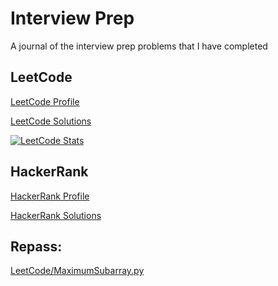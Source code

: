 # Interview Prep

A journal of the interview prep problems that I have completed

## LeetCode

[LeetCode Profile](https://leetcode.com/mrc621/)

[LeetCode Solutions](/LeetCode)

[![LeetCode Stats](https://leetcard.jacoblin.cool/mrc621?theme=dark&font=DM%20Sans&ext=activity)](https://leetcode.com/mrc621/)

## HackerRank

[HackerRank Profile](https://www.hackerrank.com/mr_christensen)

[HackerRank Solutions](/HackerRank)

## Repass:

[LeetCode/MaximumSubarray.py](LeetCode/MaximumSubarray.py)
